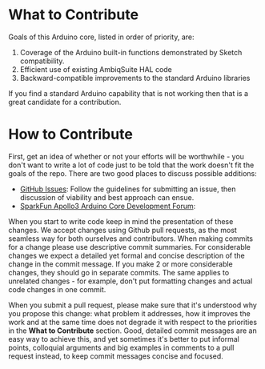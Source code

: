 What to Contribute
==================
Goals of this Arduino core, listed in order of priority, are:
1. Coverage of the Arduino built-in functions demonstrated by Sketch compatibility.
2. Efficient use of existing AmbiqSuite HAL code
3. Backward-compatible improvements to the standard Arduino libraries

If you find a standard Arduino capability that is not working then that is a great candidate for a contribution.

How to Contribute
=================

First, get an idea of whether or not your efforts will be worthwhile - you don't want to write a lot of code just to be told that the work doesn't fit the goals of the repo. There are two good places to discuss possible additions:

* [GitHub Issues](https://github.com/sparkfun/Arduino_Apollo3/issues): Follow the guidelines for submitting an issue, then discussion of viability and best approach can ensue. 
* [SparkFun Apollo3 Arduino Core Development Forum](): 



When you start to write code keep in mind the presentation of these changes. We accept changes using Github pull requests, as the most seamless way for both ourselves and contributors. When making commits for a change please use descriptive commit summaries. For considerable changes we expect a detailed yet formal and concise description of the change in the commit message. If you make 2 or more considerable changes, they should go in separate commits. The same applies to unrelated changes - for example, don't put formatting changes and actual code changes in one commit.

When you submit a pull request, please make sure that it's understood why you propose this change: what problem it addresses, how it improves the work and at the same time does not degrade it with respect to the priorities in the **What to Contribute** section. Good, detailed commit messages are an easy way to achieve this, and yet sometimes it's better to put informal points, colloquial arguments and big examples in comments to a pull request instead, to keep commit messages concise and focused.
